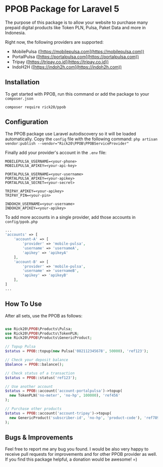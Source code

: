 # PPOB Package for Laravel 5

The purpose of this package is to allow your website to purchase 
many prepaid digital products like Token PLN, Pulsa, Paket Data and more in Indonesia.

Right now, the following providers are supported:
- MobilePulsa ([https://mobilepulsa.com](https://mobilepulsa.com))
- PortalPulsa ([https://portalpulsa.com](https://portalpulsa.com))
- Tripay ([https://tripay.co.id](https://tripay.co.id))
- IndoH2H ([https://indoh2h.com](https://indoh2h.com))


## Installation

To get started with PPOB, run this command or add the package to your `composer.json`

    composer require rick20/ppob
    

## Configuration

The PPOB package use Laravel autodiscovery so it will be loaded automatically.
Copy the `config` file with the following command:
`php artisan vendor:publish --vendor="Rick20\PPOB\PPOBServiceProvider"`

Finally add your provider's account in the `.env` file:
```
MOBILEPULSA_USERNAME=<your-phone>
MOBILEPULSA_APIKEY=<your-api-key>

PORTALPULSA_USERNAME=<your-username>
PORTALPULSA_APIKEY=<your-apikey>
PORTALPULSA_SECRET=<your-secret>

TRIPAY_APIKEY=<your-apikey>
TRIPAY_PIN=<your-pin>

INDOH2H_USERNAME=<your-username>
INDOH2H_APIKEY=<your-apikey>
```

To add more accounts in a single provider, add those accounts in `config/ppob.php`

```php
...
'accounts' => [
    'account-A' => [
        'provider' => 'mobile-pulsa',
        'username' => 'usernameA',
        'apikey' => 'apikeyA'
    ],
    'account-B' => [
        'provider' => 'mobile-pulsa',
        'username' => 'usernameB',
        'apikey' => 'apikeyB'
    ],
]
...
```


## How To Use

After all sets, use the PPOB as follows:
```php

use Rick20\PPOB\Products\Pulsa;
use Rick20\PPOB\Products\TokenPLN;
use Rick20\PPOB\Products\GenericProduct;

// Topup Pulsa
$status = PPOB::topup(new Pulsa('082112345678', 50000), 'ref123');

// Check your deposit balance 
$balance = PPOB::balance();

// Check status of a transaction
$status = PPOB::status('ref123');

// Use another account
$status = PPOB::account('account-portalpulsa')->topup(
  new TokenPLN('no-meter', 'no-hp', 100000), 'ref456'
);

// Purchase other products
$status = PPOB::account('account-tripay')->topup(
  new GenericProduct('subscriber-id', 'no-hp', 'product-code'), 'ref789'
);

```

## Bugs & Improvements

Feel free to report me any bug you found. I would be also very happy to receive pull requests for improvements and for other PPOB provider as well.
If you find this package helpful, a donation would be awesome! =)
